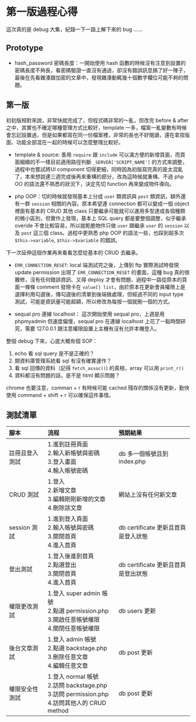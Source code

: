# 第一版過程心得
這次真的是 debug 大集，紀錄一下一路上解下來的 bug ......

## Prototype
- hash_password 密碼長度：一開始使用 hash 函數的時候沒有注意到設置的密碼長度不夠長，看密碼驗證一直沒有通過，卻沒有錯誤訊息搞了好一陣子，最後在先看雜湊跟加密的文章中，發現雜湊動輒幾十個數字欄位可能不夠的問題。

## 第一版
初初版相對來說，非常快就完成了，但程式碼非常的～亂，但改完 before & after 之中，其實也不確定哪種管理方式比較好，template 一多，檔案一亂變數有時候會忘記設置過，但是如果都寫在同一份檔案裡，非常的長也不好閱讀，還在拿捏版面、功能全部混在一起的時候可以怎麼整理比較好。

- template & source: 善用 `require` 跟 `include` 可以滿方便的新增頁面，而頁面細緻的不一樣目前適用路徑判斷 `_SERVER['SCRIPT_NAME']` 的方式來調整，過程中也嘗試將UI component 切得更細，同時因為初版寫完真的是太混亂了，本來想說連三週完成後再來重構的部分，改為這時候就重構、不過 php OO 的語法還不熟悉的狀況下，決定先切 function 再來變成物件導向。

- php OOP：切的時候就發現基本上分成 `user` 類資訊與 `post` 類資訊，額外還有一群 `session` 相關的內容。原本希望連 connection 都可以變成一個 object 裡面有基本的 CRUD 其他 class 只要繼承可能就可以運用多型達成各個種類的微小區別，但實作上發現，基本上 SQL query 都是要整個調整，似乎繼承 overide 不會比較容易，所以就乾脆物件只做 `user` 跟繼承 `user` 的 `session` 以及 `post` 這三個 class。過程中更熟悉 php OOP 的語法一些，也踩到超多次 `$this->variable`, `$this->$variable` 的錯誤。

下一次延伸這個作業再來看看怎麼從基本的 CRUD 去繼承。

- `ERR_CONNECTION_RESET`: local 端測試完之後，上傳到 ftp 實際測試時發現 update permission 出現了 `ERR_CONNECTION_RESET` 的畫面，這種 bug 真的很難修，沒有任何錯誤資訊、又得 deploy 才會有問題，過程中一路從原本的頁面一條條 comment 發現卡在 `value[] list`，由於原本在更新會員權限上是選擇利用勾選後，傳勾選後的清單到後端做處理，但經過不同的 input type 測試，可能是資訊量可能超額，所以修改為每按一個就刪一個的方式。

- sequal pro 連線 localhost： 這次開始使用 sequal pro，上週是用 phpmyadmin 但速度偏慢，sequal pro 在連線 localhost 上花了一點時間研究，需要 127.0.0.1 跟注意權限設置上主機有沒有允許本機登入。

整個 debug 下來，心底大概有個 SOP：
1. echo 看 sql query 是不是正確的？
2. 開資料庫管理系統看 sql 有沒有確實運作？
3. 看 sql 回傳的資料（記得 `fetch_assoc()`) 的真相，array 可以用 `print_r()`
4. 資料都沒有問題的話，是不是 html 顯示問題？

chrome 也要注意，comman + r 有時候可能 cached 殘存的關係沒有更新，勤快使用 command + shift + r 可以確保這件事情。


## 測試清單
|腳本|流程|預期結果
|:--|:--|:------
|註冊且登入測試|1.進到註冊頁面 </br> 2.輸入新帳號與密碼 </br> 3.登入畫面 </br> 4.輸入帳號密碼 |db 多一個帳號且到 index.php
|CRUD 測試|1.登入 </br> 2.新增文章 </br> 3.編輯剛剛新增的文章 </br> 4.刪除該文章 | 網站上沒有任何新文章
|session 測試|1.進到登入頁面 </br> 2.輸入帳號與密碼 </br> 3.關閉首頁 </br> 4.進入首頁 | db certificate 更新且首頁是登入狀態
|登出測試|1.登入後進到首頁 </br> 2.點選登出 </br> 3.關閉首頁 </br> 4.進入首頁 | db certificate 更新且首頁是登出狀態
|權限更改測試|1.登入 super admin 帳號 </br> 2.點選 permission.php </br> 3.開啟任意帳號權限 </br> 4.關閉任意帳號權限 | db users 更新
|後台文章測試|1.登入 admin 帳號 </br> 2.點選 backstage.php </br> 3.刪除任意文章 </br> 4.編輯任意文章 | db post 更新
|權限安全性測試|1.登入 normal 帳號 </br> 2.訪問 backstage.php </br> 3.訪問 permission.php </br> 4.訪問其他人的 CRUD method | db post 更新